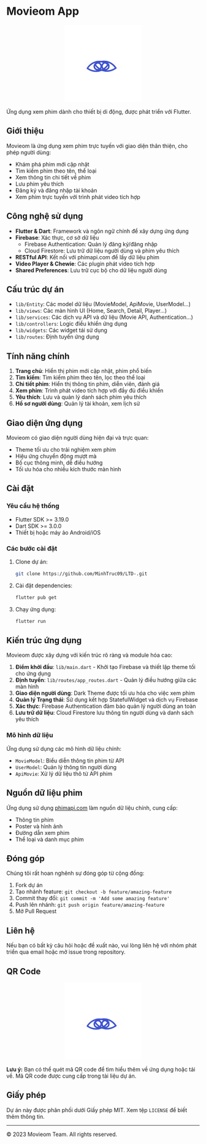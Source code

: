 # Movieom App

<p align="center">
  <img src="assets/images/logo.png" alt="Movieom Logo" width="200"/>
</p>

Ứng dụng xem phim dành cho thiết bị di động, được phát triển với Flutter.

## Giới thiệu

Movieom là ứng dụng xem phim trực tuyến với giao diện thân thiện, cho phép người dùng:
- Khám phá phim mới cập nhật
- Tìm kiếm phim theo tên, thể loại
- Xem thông tin chi tiết về phim
- Lưu phim yêu thích
- Đăng ký và đăng nhập tài khoản
- Xem phim trực tuyến với trình phát video tích hợp

## Công nghệ sử dụng

- **Flutter & Dart**: Framework và ngôn ngữ chính để xây dựng ứng dụng
- **Firebase**: Xác thực, cơ sở dữ liệu
  - Firebase Authentication: Quản lý đăng ký/đăng nhập
  - Cloud Firestore: Lưu trữ dữ liệu người dùng và phim yêu thích
- **RESTful API**: Kết nối với phimapi.com để lấy dữ liệu phim
- **Video Player & Chewie**: Các plugin phát video tích hợp
- **Shared Preferences**: Lưu trữ cục bộ cho dữ liệu người dùng

## Cấu trúc dự án

- `lib/Entity`: Các model dữ liệu (MovieModel, ApiMovie, UserModel...)
- `lib/views`: Các màn hình UI (Home, Search, Detail, Player...)
- `lib/services`: Các dịch vụ API và dữ liệu (Movie API, Authentication...)
- `lib/controllers`: Logic điều khiển ứng dụng
- `lib/widgets`: Các widget tái sử dụng
- `lib/routes`: Định tuyến ứng dụng

## Tính năng chính

1. **Trang chủ**: Hiển thị phim mới cập nhật, phim phổ biến
2. **Tìm kiếm**: Tìm kiếm phim theo tên, lọc theo thể loại
3. **Chi tiết phim**: Hiển thị thông tin phim, diễn viên, đánh giá
4. **Xem phim**: Trình phát video tích hợp với đầy đủ điều khiển
5. **Yêu thích**: Lưu và quản lý danh sách phim yêu thích
6. **Hồ sơ người dùng**: Quản lý tài khoản, xem lịch sử

## Giao diện ứng dụng

Movieom có giao diện người dùng hiện đại và trực quan:
- Theme tối ưu cho trải nghiệm xem phim
- Hiệu ứng chuyển động mượt mà
- Bố cục thông minh, dễ điều hướng
- Tối ưu hóa cho nhiều kích thước màn hình

## Cài đặt

### Yêu cầu hệ thống
- Flutter SDK >= 3.19.0
- Dart SDK >= 3.0.0
- Thiết bị hoặc máy ảo Android/iOS

### Các bước cài đặt
1. Clone dự án:
   ```bash
   git clone https://github.com/MinhTruc09/LTD-.git
   ```

2. Cài đặt dependencies:
   ```bash
   flutter pub get
   ```

3. Chạy ứng dụng:
   ```bash
   flutter run
   ```

## Kiến trúc ứng dụng

Movieom được xây dựng với kiến trúc rõ ràng và module hóa cao:

1. **Điểm khởi đầu**: `lib/main.dart` - Khởi tạo Firebase và thiết lập theme tối cho ứng dụng
2. **Định tuyến**: `lib/routes/app_routes.dart` - Quản lý điều hướng giữa các màn hình
3. **Giao diện người dùng**: Dark Theme được tối ưu hóa cho việc xem phim
4. **Quản lý Trạng thái**: Sử dụng kết hợp StatefulWidget và dịch vụ Firebase
5. **Xác thực**: Firebase Authentication đảm bảo quản lý người dùng an toàn
6. **Lưu trữ dữ liệu**: Cloud Firestore lưu thông tin người dùng và danh sách yêu thích

### Mô hình dữ liệu

Ứng dụng sử dụng các mô hình dữ liệu chính:
- `MovieModel`: Biểu diễn thông tin phim từ API
- `UserModel`: Quản lý thông tin người dùng
- `ApiMovie`: Xử lý dữ liệu thô từ API phim

## Nguồn dữ liệu phim
Ứng dụng sử dụng [phimapi.com](https://kkphim.com/tai-lieu-api) làm nguồn dữ liệu chính, cung cấp:
- Thông tin phim
- Poster và hình ảnh
- Đường dẫn xem phim
- Thể loại và danh mục phim

## Đóng góp

Chúng tôi rất hoan nghênh sự đóng góp từ cộng đồng:
1. Fork dự án
2. Tạo nhánh feature: `git checkout -b feature/amazing-feature`
3. Commit thay đổi: `git commit -m 'Add some amazing feature'`
4. Push lên nhánh: `git push origin feature/amazing-feature`
5. Mở Pull Request

## Liên hệ

Nếu bạn có bất kỳ câu hỏi hoặc đề xuất nào, vui lòng liên hệ với nhóm phát triển qua email hoặc mở issue trong repository.

## QR Code

<p align="center">
  <img src="assets/images/logo.png" alt="Movieom Logo" width="200"/>
</p>

**Lưu ý:** Bạn có thể quét mã QR code để tìm hiểu thêm về ứng dụng hoặc tải về. Mã QR code được cung cấp trong tài liệu dự án.

## Giấy phép

Dự án này được phân phối dưới Giấy phép MIT. Xem tệp `LICENSE` để biết thêm thông tin.

---

&copy; 2023 Movieom Team. All rights reserved.
